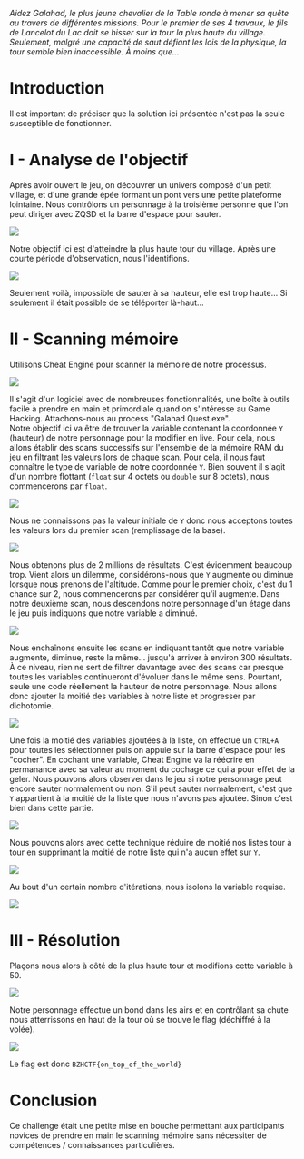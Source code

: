 _Aidez Galahad, le plus jeune chevalier de la Table ronde à mener sa quête au travers de différentes missions. Pour le premier de ses 4 travaux, le fils de Lancelot du Lac doit se hisser sur la tour la plus haute du village. Seulement, malgré une capacité de saut défiant les lois de la physique, la tour semble bien inaccessible. À moins que..._

# Introduction

Il est important de préciser que la solution ici présentée n'est pas la seule susceptible de fonctionner.

# I - Analyse de l'objectif

Après avoir ouvert le jeu, on découvrer un univers composé d'un petit village, et d'une grande épée formant un pont vers une petite plateforme lointaine. Nous contrôlons un personnage à la troisième personne que l'on peut diriger avec ZQSD et la barre d'espace pour sauter.

![](wu_images/Screenshot%202024-05-11%20234811.png)

Notre objectif ici est d'atteindre la plus haute tour du village. Après une courte période d'observation, nous l'identifions.

![](wu_images/Screenshot%202024-05-11%20234938.png)

Seulement voilà, impossible de sauter à sa hauteur, elle est trop haute... Si seulement il était possible de se téléporter là-haut...

# II - Scanning mémoire

Utilisons Cheat Engine pour scanner la mémoire de notre processus.

![](wu_images/Screenshot%202024-05-11%20235034.png)

Il s'agit d'un logiciel avec de nombreuses fonctionnalités, une boîte à outils facile à prendre en main et primordiale quand on s'intéresse au Game Hacking. Attachons-nous au process "Galahad Quest.exe".  
Notre objectif ici va être de trouver la variable contenant la coordonnée `Y` (hauteur) de notre personnage pour la modifier en live. Pour cela, nous allons établir des scans successifs sur l'ensemble de la mémoire RAM du jeu en filtrant les valeurs lors de chaque scan. Pour cela, il nous faut connaître le type de variable de notre coordonnée `Y`. Bien souvent il s'agit d'un nombre flottant (`float` sur 4 octets ou `double` sur 8 octets), nous commencerons par `float`.

![](wu_images/Screenshot%202024-05-11%20235141.png)

Nous ne connaissons pas la valeur initiale de `Y` donc nous acceptons toutes les valeurs lors du premier scan (remplissage de la base).

![](wu_images/Screenshot%202024-05-11%20235243.png)

Nous obtenons plus de 2 millions de résultats. C'est évidemment beaucoup trop. Vient alors un dilemme, considérons-nous que `Y` augmente ou diminue lorsque nous prenons de l'altitude. Comme pour le premier choix, c'est du 1 chance sur 2, nous commencerons par considérer qu'il augmente. Dans notre deuxième scan, nous descendons notre personnage d'un étage dans le jeu puis indiquons que notre variable a diminué.

![](wu_images/Screenshot%202024-05-11%20235347.png)

Nous enchaînons ensuite les scans en indiquant tantôt que notre variable augmente, diminue, reste la même... jusqu'à arriver à environ 300 résultats. À ce niveau, rien ne sert de filtrer davantage avec des scans car presque toutes les variables continueront d'évoluer dans le même sens. Pourtant, seule une code réellement la hauteur de notre personnage. Nous allons donc ajouter la moitié des variables à notre liste et progresser par dichotomie.

![](wu_images/Screenshot%202024-05-11%20235628.png)

Une fois la moitié des variables ajoutées à la liste, on effectue un `CTRL+A` pour toutes les sélectionner puis on appuie sur la barre d'espace pour les "cocher". En cochant une variable, Cheat Engine va la réécrire en permanance avec sa valeur au moment du cochage ce qui a pour effet de la geler. Nous pouvons alors observer dans le jeu si notre personnage peut encore sauter normalement ou non. S'il peut sauter normalement, c'est que `Y` appartient à la moitié de la liste que nous n'avons pas ajoutée. Sinon c'est bien dans cette partie.

![](wu_images/Screenshot%202024-05-11%20235708.png)

Nous pouvons alors avec cette technique réduire de moitié nos listes tour à tour en supprimant la moitié de notre liste qui n'a aucun effet sur `Y`.

![](wu_images/Screenshot%202024-05-11%20235738.png)

Au bout d'un certain nombre d'itérations, nous isolons la variable requise.

![](wu_images/Screenshot%202024-05-12%20000020.png)

# III - Résolution

Plaçons nous alors à côté de la plus haute tour et modifions cette variable à 50.

![](wu_images/Screenshot%202024-05-12%20000203.png)

Notre personnage effectue un bond dans les airs et en contrôlant sa chute nous atterrissons en haut de la tour où se trouve le flag (déchiffré à la volée).

![](wu_images/Screenshot%202024-05-12%20000246.png)

Le flag est donc `BZHCTF{on_top_of_the_world}`

# Conclusion

Ce challenge était une petite mise en bouche permettant aux participants novices de prendre en main le scanning mémoire sans nécessiter de compétences / connaissances particulières.

